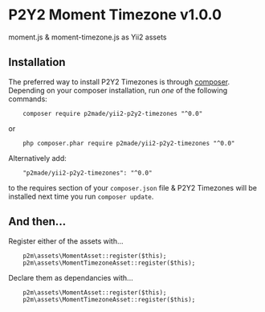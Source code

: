 P2Y2 Moment Timezone v1.0.0
====================

moment.js & moment-timezone.js as Yii2 assets

Installation
------------

The preferred way to install P2Y2 Timezones is through [composer](http://getcomposer.org/download/).
Depending on your composer installation, run *one* of the following commands:

```
	composer require p2made/yii2-p2y2-timezones "^0.0"
```

or

```
	php composer.phar require p2made/yii2-p2y2-timezones "^0.0"
```

Alternatively add:

```
	"p2made/yii2-p2y2-timezones": "^0.0"
```

to the requires section of your `composer.json` file & P2Y2 Timezones will be installed next time you run `composer update`.

And then...
-----------

Register either of the assets with...

```
	p2m\assets\MomentAsset::register($this);
	p2m\assets\MomentTimezoneAsset::register($this);
```

Declare them as dependancies with...

```
	p2m\assets\MomentAsset::register($this);
	p2m\assets\MomentTimezoneAsset::register($this);
```

